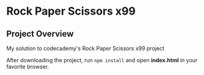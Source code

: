 # Rock Paper Scissors x99

## Project Overview

My solution to codecademy's Rock Paper Scissors x99 project

After downloading the project, run `npm install` and open **index.html** in your favorite browser.


